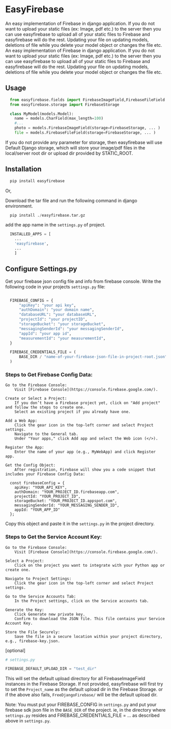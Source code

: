 # EasyFirebase

An easy implementation of Firebase in django application.
If you do not want to upload your static files (ex: Image, pdf etc.) to the server then you can use easyfirebase to upload all of your static files to Firebase and easyfirebase will do the rest. Updating your file on updating models, deletions of file while you delete your model object or changes the file etc.
An easy implementation of Firebase in django application.
If you do not want to upload your static files (ex: Image, pdf etc.) to the server then you can use easyfirebase to upload all of your static files to Firebase and easyfirebase will do the rest. Updating your file on updating models, deletions of file while you delete your model object or changes the file etc.

## Usage

```python
  from easyfirebase.fields import FirebaseImageField,FirebaseFileField
  from easyfirebase.storage import FirebaseStorage

  class MyModel(models.Model):
    name = models.CharField(max_length=100)
    #...
    photo = models.FirebaseImageField(storage=FirebaseStorage, ... )
    file = models.FirebaseFileField(storage=FirebaseStorage, ... )
```

If you do not provide any parameter for storage, then easyfirebase will use Default Django storage, which will store your image/pdf files in the local/server root dir or upload dir provided by STATIC_ROOT.

## Installation

```python
  pip install easyfirebase
```

Or,

Download the tar file and run the following command in django environment.

```python
  pip install ./easyfirebase.tar.gz
```

add the app name in the `settings.py` of project.

```python
  INSTALLED_APPS = [
    ...
    'easyfirebase',
    ...
    ]
```

## Configure Settings.py

Get your firebase json config file and info from firebase console. Write the following code in your projects `settings.py` file:

```python

  FIREBASE_CONFIG = {
      "apiKey": "your api key",
      "authDomain": "your domain name",
      "databaseURL": "your databaseURL",
      "projectId": "your projectID",
      "storageBucket": "your storageBucket",
      "messagingSenderId": "your messagingSenderId",
      "appId": "your app id",
      "measurementId": "your measurementId",
  }

  FIREBASE_CREDENTIALS_FILE = (
      BASE_DIR / "name-of-your-firebase-json-file-in-project-root.json"
  )
```

### Steps to Get Firebase Config Data:

    Go to the Firebase Console:
        Visit [Firebase Console](https://console.firebase.google.com/).

    Create or Select a Project:
        If you don’t have a Firebase project yet, click on "Add project" and follow the steps to create one.
        Select an existing project if you already have one.

    Add a Web App:
        Click the gear icon in the top-left corner and select Project settings.
        Navigate to the General tab.
        Under "Your apps," click Add app and select the Web icon (</>).

    Register the App:
        Enter the name of your app (e.g., MyWebApp) and click Register app.

    Get the Config Object:
        After registration, Firebase will show you a code snippet that includes your Firebase Config Data:

      const firebaseConfig = {
        apiKey: "YOUR_API_KEY",
        authDomain: "YOUR_PROJECT_ID.firebaseapp.com",
        projectId: "YOUR_PROJECT_ID",
        storageBucket: "YOUR_PROJECT_ID.appspot.com",
        messagingSenderId: "YOUR_MESSAGING_SENDER_ID",
        appId: "YOUR_APP_ID"
      };

Copy this object and paste it in the `settings.py` in the project directory.

### Steps to Get the Service Account Key:

    Go to the Firebase Console:
        Visit [Firebase Console](https://console.firebase.google.com/).

    Select a Project:
        Click on the project you want to integrate with your Python app or create one.

    Navigate to Project Settings:
        Click the gear icon in the top-left corner and select Project settings.

    Go to the Service Accounts Tab:
        In the Project settings, click on the Service accounts tab.

    Generate the Key:
        Click Generate new private key.
        Confirm to download the JSON file. This file contains your Service Account Key.

    Store the File Securely:
        Save the file in a secure location within your project directory, e.g., firebase-key.json.

[optional]

```python
# settings.py

FIREBASE_DEFAULT_UPLOAD_DIR = "test_dir"
```

This will set the default upload directory for all FirebaseImageField instances in the Firebase Storage. If not provided, easyfirebase will first try to set the `Project_name` as the default upload dir in the Firebase Storage.
or if the above also fails, `FreeDjangoFirebase/` will be the default upload dir.

Note: You must put your FIREBASE_CONFIG in `settings.py` and put your firebase sdk json file in the `BASE_DIR` of the project. ie, in the directory where `settings.py` resides and FIREBASE_CREDENTIALS_FILE = ... as described above in `settings.py`.
